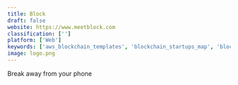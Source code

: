 ```yaml
---
title: Block
draft: false 
website: https://www.meetblock.com
classification: ['']
platform: ['Web']
keywords: ['aws_blockchain_templates', 'blockchain_startups_map', 'blockchaini.co', 'brick', 'concrete', 'flow_free', 'google_wellbeing', 'heat_sync', 'moment', 'nophonezone', 'nophone', 'pagespeed_ninja', 'retro_analytics', 'shiftblock', 'siempo', 'the_kitchen_safe', 'thebit', 'tokenbin', 'unplug', 'website_grader']
image: logo.png
---
```

Break away from your phone